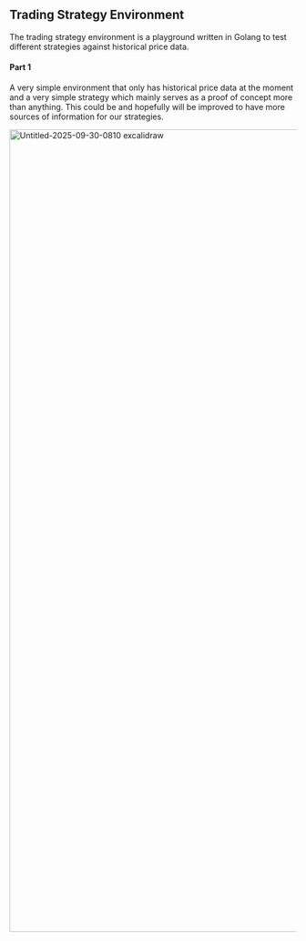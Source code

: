 ## Trading Strategy Environment

The trading strategy environment is a playground written in Golang to test different strategies against historical price data.

#### Part 1
A very simple environment that only has historical price data at the moment and a very simple strategy which mainly serves as a proof of concept more than anything. This could be and hopefully will be improved to have more sources of information for our strategies.

<img width="2207" height="1411" alt="Untitled-2025-09-30-0810 excalidraw" src="https://github.com/user-attachments/assets/b7158137-1799-4123-97be-5bedac218908" />
